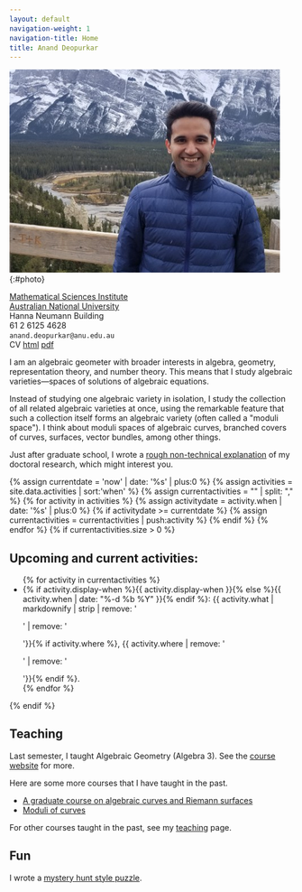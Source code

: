 ```yaml
---
layout: default
navigation-weight: 1
navigation-title: Home
title: Anand Deopurkar
---
```


<div class="intro">

![Photo of Anand Deopurkar in Banff, Canada](anandrd_banff.jpg){:#photo}

<div>

[Mathematical Sciences Institute](https://maths.anu.edu.au)  
[Australian National University](https://www.anu.edu.au/)  
Hanna Neumann Building   
61 2 6125 4628   
`anand.deopurkar@anu.edu.au`  
CV [html](cv/index.html) [pdf](cv/cv.pdf)

</div>

</div>

I am an algebraic geometer with broader interests in algebra, geometry, representation theory, and number theory. This means that I study algebraic varieties&mdash;spaces of solutions of algebraic equations. 

Instead of studying one algebraic variety in isolation, I study the collection of all related algebraic varieties at once, using the remarkable feature that such a collection itself forms an algebraic variety (often called a "moduli space"). I think about moduli spaces of algebraic curves, branched covers of curves, surfaces, vector bundles, among other things.





Just after graduate school, I wrote a [rough non-technical explanation](interests/) of my doctoral research, which might interest you.



{% assign currentdate = 'now' | date: '%s' | plus:0 %}
{% assign activities = site.data.activities | sort:'when' %}
{% assign currentactivities = "" | split: "," %}
{% for activity in activities %}
{% assign activitydate = activity.when | date: '%s' | plus:0 %}
{% if activitydate >= currentdate %} {% assign currentactivities = currentactivities | push:activity %} {% endif %}
{% endfor %}
{% if currentactivities.size > 0 %}
## Upcoming and current activities:

<ul>
{% for activity in currentactivities %}
<li> {% if activity.display-when %}{{ activity.display-when }}{% else %}{{ activity.when | date: "%-d %b %Y" }}{% endif %}: {{ activity.what | markdownify | strip | remove: '<p>' | remove: '</p>'}}{% if activity.where %}, {{ activity.where | remove: '<p>' | remove: '</p>'}}{% endif %}.</li>
{% endfor %}
</ul>
{% endif %}

## Teaching
Last semester, I taught Algebraic Geometry (Algebra 3).
See the [course website](teaching/ag) for more.

Here are some more courses that I have taught in the past.
* [A graduate course on algebraic curves and Riemann surfaces](teaching/8320)
* [Moduli of curves](teaching/moduli/)

For other courses taught in the past, see my [teaching](teaching/) page.

## Fun

I wrote a [mystery hunt style puzzle](puzzle.pdf).
